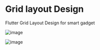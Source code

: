 #  Grid layout Design
Flutter Grid Layout Design for smart gadget

![image](https://user-images.githubusercontent.com/79392749/171999495-b133a7f7-f143-442d-83f3-dc7556210121.png)


![image](https://user-images.githubusercontent.com/79392749/171999485-5ab267f6-b1a8-4922-8920-5afeaad7a16d.png)

